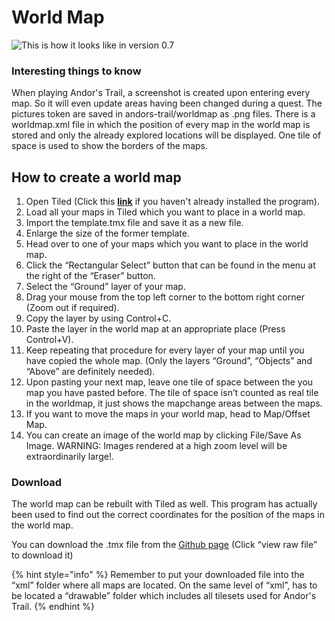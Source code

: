 # World Map

![This is how it looks like in version 0.7](../../.gitbook/assets/worldmap_v.0.7.png)

### Interesting things to know

When playing Andor's Trail, a screenshot is created upon entering every map. So it will even update areas having been changed during a quest. The pictures token are saved in andors-trail/worldmap as .png files. There is a worldmap.xml file in which the position of every map in the world map is stored and only the already explored locations will be displayed. One tile of space is used to show the borders of the maps.

## How to create a world map

1.  Open Tiled \(Click this [**link**](../../developer-tutorials/mapmaking-guidelines/map-editor.md) if you haven't already installed the program\).
2. Load all your maps in Tiled which you want to place in a world map.
3. Import the template.tmx file and save it as a new file.
4. Enlarge the size of the former template.
5. Head over to one of your maps which you want to place in the world map.
6.  Click the “Rectangular Select” button that can be found in the menu at the right of the “Eraser” button.
7. Select the “Ground” layer of your map.
8. Drag your mouse from the top left corner to the bottom right corner \(Zoom out if required\).
9. Copy the layer by using Control+C.
10. Paste the layer in the world map at an appropriate place \(Press Control+V\).
11. Keep repeating that procedure for every layer of your map until you have copied the whole map. \(Only the layers “Ground”, “Objects” and “Above” are definitely needed\).
12. Upon pasting your next map, leave one tile of space between the you map you have pasted before. The tile of space isn’t counted as real tile in the worldmap, it just shows the mapchange areas between the maps.
13. If you want to move the maps in your world map, head to Map/Offset Map.
14. You can create an image of the world map by clicking File/Save As Image. WARNING: Images rendered at a high zoom level will be extraordinarily large!.

### Download

The world map can be rebuilt with Tiled as well. This program has actually been used to find out the correct coordinates for the position of the maps in the world map.

You can download the .tmx file from the [Github page](https://github.com/Zukero/andors-trail/blob/master/ProjectPage/maps/worldmap_v.0.7.tmx) \(Click “view raw file” to download it\) 

{% hint style="info" %}
Remember to put your downloaded file into the “xml” folder where all maps are located. On the same level of “xml”, has to be located a “drawable” folder which includes all tilesets used for Andor's Trail.
{% endhint %}



